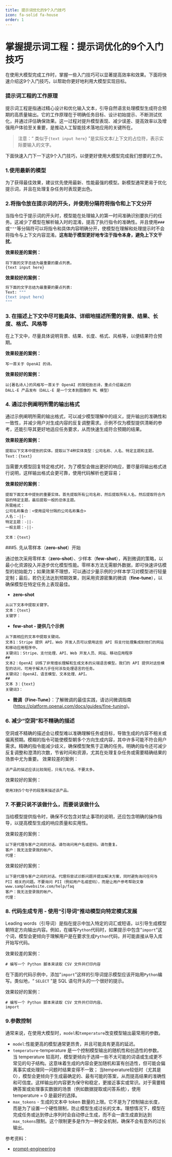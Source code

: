 ```yaml
---
title: 提示词优化的9个入门技巧
icon: fa-solid fa-house
order: 1
---
```


# 掌握提示词工程：提示词优化的9个入门技巧
在使用大模型完成工作时，掌握一些入门技巧可以显著提高效率和效果。下面将快速介绍这9个入门技巧，以帮助你更好地利用大模型实现目标。

### 提示词工程的工作原理
提示词工程是指通过精心设计和优化输入文本，引导自然语言处理模型生成符合预期的高质量输出。它的工作原理在于明确任务目标、设计初始提示、不断测试优化，并通过评估确保效果。这一过程对提升模型表现、减少误差、提高效率以及增强用户体验至关重要，是推动人工智能技术落地应用的关键所在。

>注意：“ 类似于`{text input here}` ”是实际文本/上下文的占位符，表示实际要输入的文字。

下面快速入门下一下这9个入门技巧，以便更好使用大模型完成我们想要的工作。

### 1.使用最新的模型
为了获得最佳效果，建议优先使用最新、性能最强的模型。新模型通常更易于优化提示词，并且在处理复杂任务时表现更出色。

### 2.将指令放在提示词的开头，并使用分隔符将指令和上下文分开
当指令位于提示词的开头时，模型能在处理输入的第一时间准确识别要执行的任务。这减少了模型在解析输入时的混淆，提高了执行指令的准确性。并且使用`###`或`"""`等分隔符可以将指令和具体内容明确分开，使模型在理解和处理提示时不会将指令与上下文内容混淆。**这有助于模型更好地专注于指令本身，避免上下文干扰**。
  
**效果较差的案例：**
```
将下面的文字总结为最重要的要点列表。
{text input here}
```
**效果较好的案例：**
```python
将下面的文字总结为最重要的要点列表:
Text: """
{text input here}
"""
```

### 3. 在描述上下文中尽可能具体、详细地描述所需的背景、结果、长度、格式、风格等
在上下文中，尽量具体说明背景、结果、长度、格式、风格等，以便结果符合预期。

**效果较差的案例：**
```
写一首关于 OpenAI 的诗。
```
**效果较好的案例：**
```
以{著名诗人}的风格写一首关于 OpenAI 的简短励志诗，重点介绍最近的
DALL-E 产品发布（DALL-E 是一个文本到图像的 ML 模型）
```
 

### 4. 通过示例阐明所需的输出格式
通过示例阐明所需的输出格式，可以减少模型理解中的歧义，提升输出的准确性和一致性，并减少用户对生成内容的反复调整需求。示例不仅为模型提供清晰的参考，还能引导其更好地适应任务要求，从而快速生成符合预期的结果。

**效果较差的案例：**
```
提取以下文本中提到的实体。提取以下4种实体类型：公司名称、人名、特定主题和主题。
Text：{text}
```
当需要大模型回复特定格式时，为了模型会做出更好的响应，要尽量将输出格式进行说明，这样输出格式会更可靠，使用代码解析也更容易；

**效果较好的案例**：
```
提取下面文本中提到的重要实体。首先提取所有公司名称，然后提取所有人名，然后提取符合内容的特定主题，最后提取一般的总体主题。
所需格式：
公司名称集合：<使用逗号分隔的公司名称集合>
人名：-||-
特定主题：-||-
一般主题：-||-

文本：{text}
 ```

 

###5. 先从零样本（**zero-shot**）开始

通过依次采用零样本（**zero-shot**）、少样本（**few-shot**），再到微调的策略，以最小化资源投入并逐步优化模型性能。零样本方法无需额外数据，即可快速评估模型的初始能力；如果效果不理想，可以通过少量示例的少样本学习对模型进行轻量定制；最后，若仍无法达到预期效果，则采用资源密集的微调（**fine-tune**），以确保模型在特定任务上表现最佳。

* **zero-shot**
```
从以下文本中提取关键字。
文本：{text}
关键字：
```

* **few-shot - 提供几个示例**

```
从下面相应的文本中提取关键词。
文本1：Stripe 提供 API，Web 开发人员可以使用这些 API 将支付处理集成到他们的网站和移动应用程序中。
关键词1：Stripe、支付处理、API、Web 开发人员、网站、移动应用程序
##
文本2：OpenAI 训练了非常擅长理解和生成文本的尖端语言模型。我们的 API 提供对这些模型的访问，可用于解决几乎任何涉及处理语言的任务。
关键词2：OpenAI、语言模型、文本处理、API。
##
文本 3：{text}
关键词3：
```
* **微调（Fine-Tune）**：了解微调的最佳实践，请访问微调指南(https://platform.openai.com/docs/guides/fine-tuning)。

 

### 6. 减少“空洞”和不精确的描述
空洞或不精确的描述会让模型难以准确理解任务或目标，导致生成的内容不相关或偏离预期。模糊的指令可能使模型朝多个方向生成内容，其中许多可能不符合用户需求。精确的指令能减少歧义，确保模型聚焦于正确的任务。明确的指令还可减少反复调整和澄清的次数，节省时间和资源，尤其在处理复杂任务或需要精确结果的场景中尤为重要。
效果较差的案例：
```
该产品的描述应该比较简短，只有几句话，不要太多。
```

效果较好的案例：
```
使用3到5个句子的段落来描述该产品。
```

### 7. 不要只说不该做什么，而要说该做什么
当给模型提供指令时，确保不仅包含对禁止事项的说明，还应包含明确的操作指导，以提高模型生成的响应质量和实用性。

效果较差的案例：
```
以下是代理与客户之间的对话。请勿询问用户名或密码。请勿重复。
客户：我无法登录我的帐户。
代理：
```


效果较好的案例：
```
以下是代理与客户之间的对话。代理将尝试诊断问题并提出解决方案，同时避免询问任何与 PII 相关的问题。不要询问 PII（例如用户名或密码），而是让用户参考帮助文章 www.samplewebsite.com/help/faq
客户：我无法登录我的帐户。
代理：
```

### 8. 代码生成专用 - 使用“引导词”推动模型向特定模式发展
Leading words（引导词）是指在提示中加入特定的词汇或短语，以引导生成模型朝特定方向输出内容。例如，在编写`Python`代码时，如果提示中包含“`import`”这个词，模型会更倾向于理解用户是在要求生成`Python`代码，并可能直接从导入库开始写代码。

效果较差的案例：
```
# 编写一个 Python 脚本来读取 CSV 文件并打印内容
```
在下面的代码示例中，添加“`import`”这样的引导词提示模型应该开始用`Python`编写。类似地，“ `SELECT` ”是 SQL 语句开头的一个很好的提示。

效果较好的案例：
```
# 编写一个 Python 脚本来读取 CSV 文件并打印内容。
import
```


### 9.参数控制
通常来说，在使用大模型时，`model`和`temperature`改变模型输出最常用的参数。
* `model`:性能更高的模型通常更昂贵，并且可能具有更高的延迟。
* `temperature`-temperature 是一个控制模型输出的随机性和创造性的参数。
  当 temperature 较高时，模型更倾向于选择一些不太可能的词语或生成更不常见的句子结构。这意味着生成的内容会更加随机和富有创造性，但可能会偏离事实或处理同一问题时结果变得不一致；
  当temperature较低时（尤其是0），模型会更倾向于生成最确定的、最有可能的答案，从而提高结果的准确性和可信度。这样输出的内容更为保守和稳定，更接近事实或常识。对于需要精确答案或处理事实数据的场景（例如数据提取或问答系统），使用 temperature = 0 是最好的选择。
* `max_tokens` - 生成的文本中 token 数量的上限。它不是为了控制输出长度，而是为了设置一个硬性限制，防止模型生成过长的文本。理想情况下，模型在完成任务或达到停止序列时会自动停止生成，而不会一直生成直到达到`max_tokens`限制。这个限制更多是作为一种安全机制，确保不会有意外的过长输出。


参考资料：
* [prompt-engineering](https://platform.openai.com/docs/guides/prompt-engineering)

